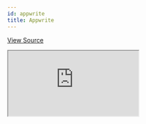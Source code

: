 ```yaml
---
id: appwrite
title: Appwrite
---
```


[View Source](https://github.com/refinedev/refine/tree/master/examples/multi-tenancy/appwrite)

<iframe src="https://codesandbox.io/embed/cake-house-cvco9?autoresize=1&fontsize=14&theme=dark&view=preview"
     style={{width: "100%", height:"80vh", border: "0px", borderRadius: "8px", overflow:"hidden"}}
     title="cake-house"
     allow="accelerometer; ambient-light-sensor; camera; encrypted-media; geolocation; gyroscope; hid; microphone; midi; payment; usb; vr; xr-spatial-tracking"
     sandbox="allow-forms allow-modals allow-popups allow-presentation allow-same-origin allow-scripts"
></iframe>
